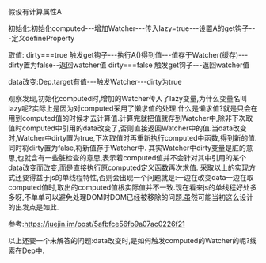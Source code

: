 假设有计算属性A

初始化:初始化computed---增加Watcher---传入lazy=true---设置A的get钩子---定义defineProperty

取值:
dirty===true
触发get钩子---执行A()得到值---值存于Watcher(缓存)---dirty置为false--返回watcher值
dirty===false
触发get钩子---返回watcher值

data改变:Dep.target有值---触发Watcher---dirty为true


观察发现,初始化computed时,增加的Watcher传入了lazy变量,为什么变量名叫lazy呢?实际上是因为对computed采用了懒求值的处理.什么是懒求值?就是只会在用到computed值的时候才去计算值.计算完就把值就存到Watcher中,除非下次取值时computed中引用的data改变了,否则直接返回Watcher中的值.当data改变时,Watcher中dirty置为true,下次取值时再重新执行computed中函数,得到新的值.同时将dirty置为false,将新值存于Watcher中.
其实Watcher中dirty变量是脏的意思,也就含有一些脏检查的意思,表示着computed值并不会针对其中引用的某个data改变而改变,而是直接执行原computed定义函数再次求值.
采取以上的实现方式还要得益于js的单线程特性,否则会出现一个问题就是:一边在改变data一边在取computed值时,取出的computed值根实际值并不一致.现在看来js的单线程好处多多呀,不单单可以避免处理DOM时DOM已经被移除的问题,虽然可能当初这么设计的出发点是如此.


参考:https://juejin.im/post/5afbfce56fb9a07ac0226f21


以上还要一个未解答的问题:data改变时,是如何触发computed的Watcher的呢?线索在Dep中.